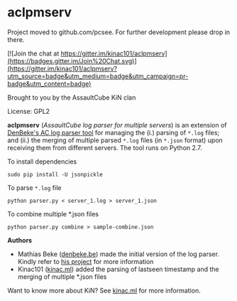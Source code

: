 aclpmserv
=========

Project moved to github.com/pcsee. For further development please drop in there.

[![Join the chat at https://gitter.im/kinac101/aclpmserv](https://badges.gitter.im/Join%20Chat.svg)](https://gitter.im/kinac101/aclpmserv?utm_source=badge&utm_medium=badge&utm_campaign=pr-badge&utm_content=badge)

Brought to you by the AssaultCube KiN clan

License: GPL2

**aclpmserv** (*AssaultCube log parser for multiple servers*) is an extension of
[DenBeke's AC log parser tool](https://github.com/DenBeke/AC-Log-Parser) for
managing the (i.) parsing of `*.log` files; and (ii.) the merging of multiple
parsed `*.log` files (in `*.json` format) upon receiving them  from different
servers. The tool runs on Python 2.7.

To install dependencies

    sudo pip install -U jsonpickle

To parse `*.log` file

    python parser.py < server_1.log > server_1.json

To combine multiple *.json files

    python parser.py combine > sample-combine.json

**Authors**

* Mathias Beke ([denbeke.be](https://denbeke.be)) made the initial version of
the log parser. Kindly refer to
[his project](https://github.com/DenBeke/AC-Log-Parser) for more information
* Kinac101 ([kinac.ml](http://www.kinac.ml)) added the parsing of lastseen
timestamp and the merging of multiple *.json files

Want to know more about KiN? See [kinac.ml](http://www.kinac.ml) for more
information.
